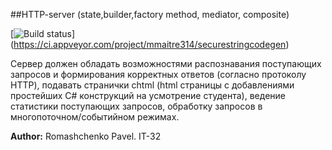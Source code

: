 ##HTTP-server (state,builder,factory method, mediator, composite)

[![Build status](https://ci.appveyor.com/api/projects/status/s08qgb4egku0pa3d?svg=true)]
(https://ci.appveyor.com/project/mmaitre314/securestringcodegen)

Сервер должен обладать возможностями распознавания поступающих запросов и формирования корректных ответов (согласно протоколу HTTP), подавать странички chtml (html страницы с добавлениями простейших C# конструкций на усмотрение студента), ведение статистики поступающих запросов, обработку запросов в многопоточном/событийном режимах.

**Author:** Romashchenko Pavel. IT-32 
